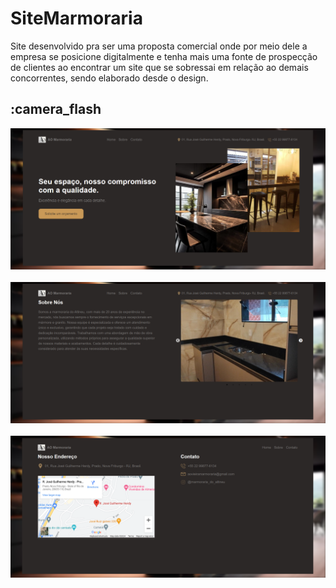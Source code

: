 # SiteMarmoraria
Site desenvolvido pra ser uma proposta comercial onde por meio dele a empresa se posicione digitalmente e tenha mais uma fonte de prospecção de clientes ao encontrar um site que se sobressai em relação ao demais concorrentes, sendo elaborado desde o design.
## :camera_flash


<img src="/index.png" width="700px">&emsp;
<img src="/sobre.png" width="700px">&emsp;
<img src="/contato.png" width="700px">&emsp;

